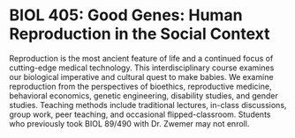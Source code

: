 # BIOL 405: Good Genes: Human Reproduction in the Social Context

Reproduction is the most ancient feature of life and a continued focus of cutting-edge medical technology. This interdisciplinary course examines our biological imperative and cultural quest to make babies. We examine reproduction from the perspectives of bioethics, reproductive medicine, behavioral economics, genetic engineering, disability studies, and gender studies. Teaching methods include traditional lectures, in-class discussions, group work, peer teaching, and occasional flipped-classroom. Students who previously took BIOL 89/490 with Dr. Zwemer may not enroll.